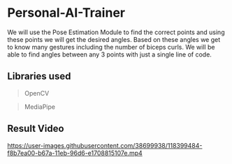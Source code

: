 # Personal-AI-Trainer

We will use the Pose Estimation Module to find the correct points and using these points we will get the desired angles. Based on these angles we get to know many gestures including the number of biceps curls. We will be able to find angles between any 3 points with just a single line of code.

## Libraries used

> OpenCV

> MediaPipe


## Result Video

https://user-images.githubusercontent.com/38699938/118399484-f8b7ea00-b67a-11eb-96d6-e1708815107e.mp4

